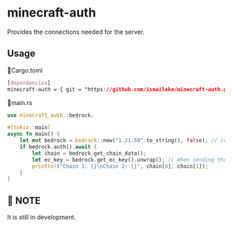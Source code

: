 # minecraft-auth
Provides the connections needed for the server.

## Usage

📄Cargo.toml
```css
[dependencies]
minecraft-auth = { git = "https://github.com/ismaileke/minecraft-auth.git", branch = "master" }
```


📄main.rs
```rust
use minecraft_auth::bedrock;

#[tokio::main]
async fn main() {
    let mut bedrock = bedrock::new("1.21.50".to_string(), false); // (client version, debug mode)
    if bedrock.auth().await {
        let chain = bedrock.get_chain_data();
        let ec_key = bedrock.get_ec_key().unwrap(); // When sending the Login Packet we will need this
        println!("Chain 1: {}\nChain 2: {}", chain[0], chain[1]);
    }
}
```

## 📍 NOTE
It is still in development.

